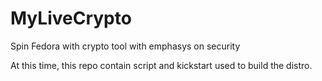 # MyLiveCrypto
Spin Fedora with crypto tool with emphasys on security

At this time, this repo contain script and kickstart used to build the distro.
